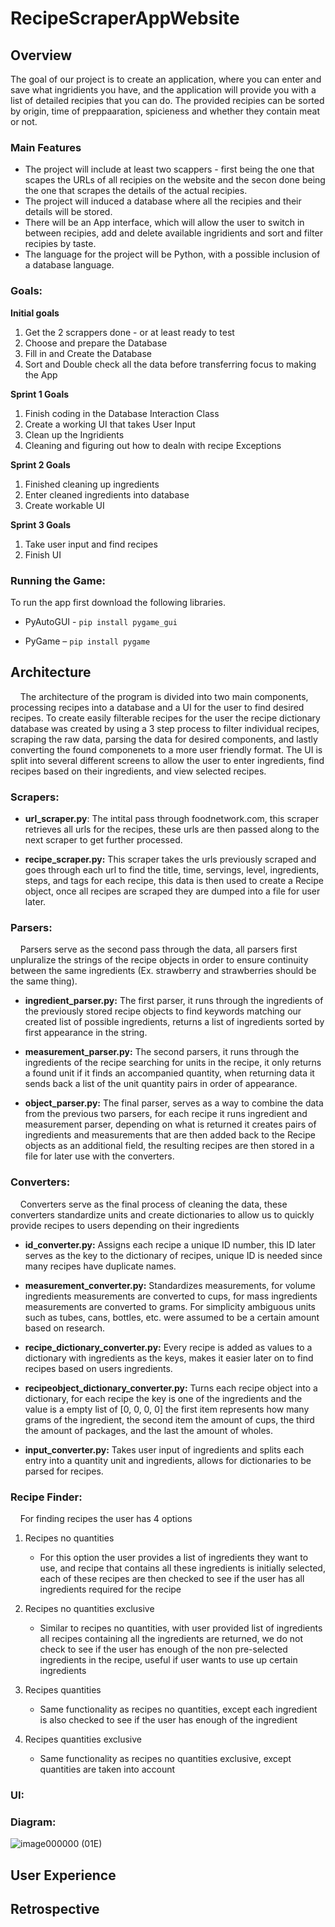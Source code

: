 # RecipeScraperAppWebsite

## **Overview**

The goal of our project is to create an application, where you can enter and save what ingridients you have, and the application will provide you with a list of detailed recipies that you can do. The provided recipies can be sorted by origin, time of preppaaration, spicieness and whether they contain meat or not.

### **Main Features**

- The project will include at least two scappers - first being the one that scapes the URLs of all recipies on the website and the secon done being the one that scrapes the details of the actual recipies.
- The project will induced a database where all the recipies and their details will be stored.
- There will be an App interface, which will allow the user to switch in between recipies, add and delete available ingridients and sort and filter recipies by taste.
- The language for the project will be Python, with a possible inclusion of a database language.

### **Goals:**

**Initial goals**

1) Get the 2 scrappers done - or at least ready to test
2) Choose and prepare the Database
3) Fill in and Create the Database
4) Sort and Double check all the data before transferring focus to making the App

**Sprint 1 Goals**
1) Finish coding in the Database Interaction Class
2) Create a working UI that takes User Input
3)  Clean up the Ingridients
4)  Cleaning and figuring out how to dealn with recipe Exceptions

**Sprint 2 Goals**
1) Finished cleaning up ingredients
2) Enter cleaned ingredients into database
3) Create workable UI

**Sprint 3 Goals**
1) Take user input and find recipes
2) Finish UI

### **Running the Game:**

To run the app first download the following libraries.

-	PyAutoGUI - `pip install pygame_gui`
  
-	PyGame – `pip install pygame`

## **Architecture**

&nbsp;&nbsp;&nbsp;&nbsp;The architecture of the program is divided into two main components, processing recipes into a database and a UI for the user to find desired recipes. To create easily filterable recipes for the user the recipe dictionary database was created by using a 3 step process to filter individual recipes, scraping the raw data, parsing the data for desired components, and lastly converting the found componenets to a more user friendly format. The UI is split into several different screens to allow the user to enter ingredients, find recipes based on their ingredients, and view selected recipes.

### **Scrapers:**

- **url_scraper.py**: The intital pass through foodnetwork.com, this scraper retrieves all urls for the recipes, these urls are then passed along to the next scraper to get further processed.
  
- **recipe_scraper.py:** This scraper takes the urls previously scraped and goes through each url to find the title, time, servings, level, ingredients, steps, and tags for each recipe, this data is then used to create a Recipe object, once all recipes are scraped they are dumped into a file for user later.

### **Parsers:**

&nbsp;&nbsp;&nbsp;&nbsp;Parsers serve as the second pass through the data, all parsers first unpluralize the strings of the recipe objects in order to ensure continuity between the same ingredients (Ex. strawberry and strawberries should be the same thing).

- **ingredient_parser.py:** The first parser, it runs through the ingredients of the previously stored recipe objects to find keywords matching our created list of possible ingredients, returns a list of ingredients sorted by first appearance in the string.
  
- **measurement_parser.py:** The second parsers, it runs through the ingredients of the recipe searching for units in the recipe, it only returns a found unit if it finds an accompanied quantity, when returning data it sends back a list of the unit quantity pairs in order of appearance.

- **object_parser.py:** The final parser, serves as a way to combine the data from the previous two parsers, for each recipe it runs ingredient and measurement parser, depending on what is returned it creates pairs of ingredients and measurements that are then added back to the Recipe objects as an additional field, the resulting recipes are then stored in a file for later use with the converters.

### **Converters:**
&nbsp;&nbsp;&nbsp;&nbsp;Converters serve as the final process of cleaning the data, these converters standardize units and create dictionaries to allow us to quickly provide recipes to users depending on their ingredients

- **id_converter.py:** Assigns each recipe a unique ID number, this ID later serves as the key to the dictionary of recipes, unique ID is needed since many recipes have duplicate names.

- **measurement_converter.py:** Standardizes measurements, for volume ingredients measurements are converted to cups, for mass ingredients measurements are converted to grams. For simplicity ambiguous units such as tubes, cans, bottles, etc. were assumed to be a certain amount based on research.

- **recipe_dictionary_converter.py:** Every recipe is added as values to a dictionary with ingredients as the keys, makes it easier later on to find recipes based on users ingredients.

- **recipeobject_dictionary_converter.py:** Turns each recipe object into a dictionary, for each recipe the key is one of the ingredients and the value is a empty list of [0, 0, 0, 0] the first item represents how many grams of the ingredient, the second item the amount of cups, the third the amount of packages, and the last the amount of wholes.

- **input_converter.py:** Takes user input of ingredients and splits each entry into a quantity unit and ingredients, allows for dictionaries to be parsed for recipes.

### **Recipe Finder:**
&nbsp;&nbsp;&nbsp;&nbsp;For finding recipes the user has 4 options

1. Recipes no quantities
   - For this option the user provides a list of ingredients they want to use, and recipe that contains all these ingredients is initially selected, each of these recipes are then checked to see if the user has all ingredients required for the recipe
    
2. Recipes no quantities exclusive
   - Similar to recipes no quantities, with user provided list of ingredients all recipes containing all the ingredients are returned, we do not check to see if the user has enough of the non pre-selected ingredients in the recipe, useful if user wants to use up certain ingredients

3. Recipes quantities
   - Same functionality as recipes no quantities, except each ingredient is also checked to see if the user has enough of the ingredient

4. Recipes quantities exclusive
   - Same functionality as recipes no quantities exclusive, except quantities are taken into account

### **UI:**

### **Diagram:**

![image000000 (01E)](https://github.com/SofiyaChubich/RecipeScraperAppWebsite/assets/90056323/a773320f-6227-4c23-9ae1-63d532555993)

## **User Experience**

## **Retrospective**
